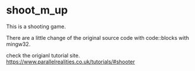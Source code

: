 # shoot_m_up
This is a shooting game.

There are a little change of the original source code with code::blocks with mingw32.

check the origianl tutorial site.
https://www.parallelrealities.co.uk/tutorials/#shooter

